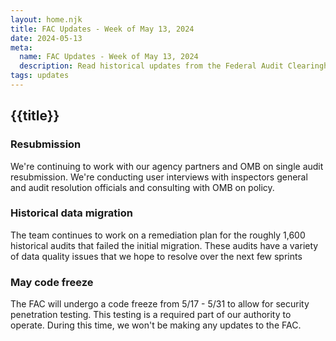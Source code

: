 ```yaml
---
layout: home.njk
title: FAC Updates - Week of May 13, 2024
date: 2024-05-13
meta:
  name: FAC Updates - Week of May 13, 2024
  description: Read historical updates from the Federal Audit Clearinghouse.
tags: updates
---
```


## {{title}}

### Resubmission

We're continuing to work with our agency partners and OMB on single audit resubmission. We're conducting user interviews with inspectors general and audit resolution officials and consulting with OMB on policy.

### Historical data migration

The team continues to work on a remediation plan for the roughly 1,600 historical audits that failed the initial migration. These audits have a variety of data quality issues that we hope to resolve over the next few sprints

### May code freeze

The FAC will undergo a code freeze from 5/17 - 5/31 to allow for security penetration testing. This testing is a required part of our authority to operate. During this time, we won't be making any updates to the FAC.
